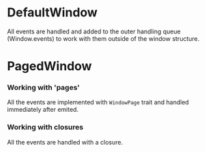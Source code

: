 # DefaultWindow

All events are handled and added to the outer handling queue (Window.events)
to work with them outside of the window structure.

# PagedWindow

### Working with 'pages'

All the events are implemented with `WindowPage` trait
and handled immediately after emited.

### Working with closures

All the events are handled with a closure.